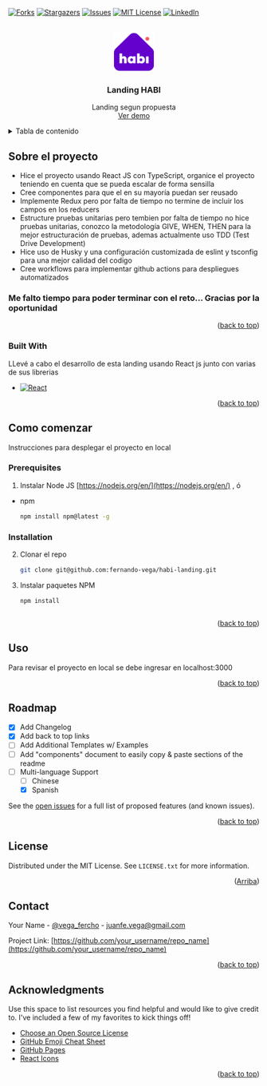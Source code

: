 <!-- Improved compatibility of back to top link: See: https://github.com/othneildrew/Best-README-Template/pull/73 -->

<a name="readme-top"></a>

[![Forks][forks-shield]][forks-url]
[![Stargazers][stars-shield]][stars-url]
[![Issues][issues-shield]][issues-url]
[![MIT License][license-shield]][license-url]
[![LinkedIn][linkedin-shield]][linkedin-url]

<!-- PROJECT LOGO -->
<br />
<div align="center">
  <a href="https://github.com/othneildrew/Best-README-Template">
    <img src="public/favicon.ico" alt="Logo" width="80" height="80">
  </a>

  <h3 align="center">Landing HABI</h3>

  <p align="center">
    Landing segun propuesta
    <br />
    <a href="https://github.com/othneildrew/Best-README-Template">Ver demo</a>
  </p>
</div>

<!-- TABLE OF CONTENTS -->
<details>
  <summary>Tabla de contenido</summary>
  <ol>
    <li>
      <a href="#about-the-project">Sobre el proyecto</a>
      <ul>
        <li><a href="#built-with">Tecnologías usadas</a></li>
      </ul>
    </li>
    <li>
      <a href="#getting-started">Como empezar</a>
      <ul>
        <li><a href="#prerequisites">Prerequisitos</a></li>
        <li><a href="#installation">Instalaciòn</a></li>
      </ul>
    </li>
    <li><a href="#usage">Uso</a></li>
    <li><a href="#roadmap">Roadmap</a></li>
    <li><a href="#contact">Contacto</a></li>
    <li><a href="#acknowledgments">Acknowledgments</a></li>
  </ol>
</details>

<!-- ABOUT THE PROJECT -->

## Sobre el proyecto

- Hice el proyecto usando React JS con TypeScript, organice el proyecto teniendo en cuenta que se pueda escalar de forma sensilla
- Cree componentes para que el en su mayoría puedan ser reusado
- Implemente Redux pero por falta de tiempo no termine de incluir los campos en los reducers
- Estructure pruebas unitarias pero tembien por falta de tiempo no hice pruebas unitarias, conozco la metodología GIVE, WHEN, THEN para la mejor estructuración de pruebas, ademas actualmente uso TDD (Test Drive Development)
- Hice uso de Husky y una configuración customizada de eslint y tsconfig para una mejor calidad del codigo
- Cree workflows para implementar github actions para despliegues automatizados

### Me falto tiempo para poder terminar con el reto... Gracias por la oportunidad

<p align="right">(<a href="#readme-top">back to top</a>)</p>

### Built With

LLevé a cabo el desarrollo de esta landing usando React js junto con varias de sus librerias

- [![React][react.js]][react-url]

<p align="right">(<a href="#readme-top">back to top</a>)</p>

<!-- GETTING STARTED -->

## Como comenzar

Instrucciones para desplegar el proyecto en local

### Prerequisites

1. Instalar Node JS [https://nodejs.org/en/](https://nodejs.org/en/) , ó

- npm
  ```sh
  npm install npm@latest -g
  ```

### Installation

2. Clonar el repo
   ```sh
   git clone git@github.com:fernando-vega/habi-landing.git
   ```
3. Instalar paquetes NPM
   ```sh
   npm install
   ```
   ```

   ```

<p align="right">(<a href="#readme-top">back to top</a>)</p>

<!-- USAGE EXAMPLES -->

## Uso

Para revisar el proyecto en local se debe ingresar en localhost:3000

<p align="right">(<a href="#readme-top">back to top</a>)</p>

<!-- ROADMAP -->

## Roadmap

- [x] Add Changelog
- [x] Add back to top links
- [ ] Add Additional Templates w/ Examples
- [ ] Add "components" document to easily copy & paste sections of the readme
- [ ] Multi-language Support
  - [ ] Chinese
  - [x] Spanish

See the [open issues](https://github.com/othneildrew/Best-README-Template/issues) for a full list of proposed features (and known issues).

<p align="right">(<a href="#readme-top">back to top</a>)</p>

<!-- LICENSE -->

## License

Distributed under the MIT License. See `LICENSE.txt` for more information.

<p align="right">(<a href="#readme-top">Arriba</a>)</p>

<!-- CONTACT -->

## Contact

Your Name - [@vega_fercho](https://twitter.com/vega_fercho) - juanfe.vega@gmail.com

Project Link: [https://github.com/your_username/repo_name](https://github.com/your_username/repo_name)

<p align="right">(<a href="#readme-top">back to top</a>)</p>

<!-- ACKNOWLEDGMENTS -->

## Acknowledgments

Use this space to list resources you find helpful and would like to give credit to. I've included a few of my favorites to kick things off!

- [Choose an Open Source License](https://choosealicense.com)
- [GitHub Emoji Cheat Sheet](https://www.webpagefx.com/tools/emoji-cheat-sheet)
- [GitHub Pages](https://pages.github.com)
- [React Icons](https://react-icons.github.io/react-icons/search)

<p align="right">(<a href="#readme-top">back to top</a>)</p>

<!-- MARKDOWN LINKS & IMAGES -->
<!-- https://www.markdownguide.org/basic-syntax/#reference-style-links -->

[contributors-shield]: https://img.shields.io/github/contributors/othneildrew/Best-README-Template.svg?style=for-the-badge
[contributors-url]: https://github.com/othneildrew/Best-README-Template/graphs/contributors
[forks-shield]: https://img.shields.io/github/forks/othneildrew/Best-README-Template.svg?style=for-the-badge
[forks-url]: https://github.com/othneildrew/Best-README-Template/network/members
[stars-shield]: https://img.shields.io/github/stars/othneildrew/Best-README-Template.svg?style=for-the-badge
[stars-url]: https://github.com/othneildrew/Best-README-Template/stargazers
[issues-shield]: https://img.shields.io/github/issues/othneildrew/Best-README-Template.svg?style=for-the-badge
[issues-url]: https://github.com/othneildrew/Best-README-Template/issues
[license-shield]: https://img.shields.io/github/license/othneildrew/Best-README-Template.svg?style=for-the-badge
[license-url]: https://github.com/othneildrew/Best-README-Template/blob/master/LICENSE.txt
[linkedin-shield]: https://img.shields.io/badge/-LinkedIn-black.svg?style=for-the-badge&logo=linkedin&colorB=555
[linkedin-url]: https://www.linkedin.com/in/fernando-vega-p/
[react.js]: https://img.shields.io/badge/React-20232A?style=for-the-badge&logo=react&logoColor=61DAFB
[react-url]: https://reactjs.org/
